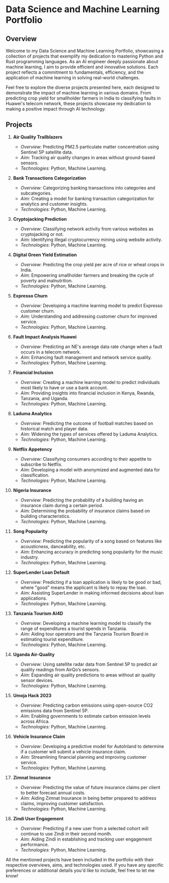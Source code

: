 # Data Science and Machine Learning Portfolio

## Overview

Welcome to my Data Science and Machine Learning Portfolio, showcasing a collection of projects that exemplify my dedication to mastering Python and Rust programming languages. As an AI engineer deeply passionate about machine learning, I aim to provide efficient and innovative solutions. Each project reflects a commitment to fundamentals, efficiency, and the application of machine learning in solving real-world challenges.

Feel free to explore the diverse projects presented here, each designed to demonstrate the impact of machine learning in various domains. From predicting crop yield for smallholder farmers in India to classifying faults in Huawei's telecom network, these projects showcase my dedication to making a positive impact through AI technology.

## Projects

1. **Air Quality Trailblazers**
    - *Overview:* Predicting PM2.5 particulate matter concentration using Sentinel 5P satellite data.
    - *Aim:* Tracking air quality changes in areas without ground-based sensors.
    - *Technologies:* Python, Machine Learning.

2. **Bank Transactions Categorization**
    - *Overview:* Categorizing banking transactions into categories and subcategories.
    - *Aim:* Creating a model for banking transaction categorization for analytics and customer insights.
    - *Technologies:* Python, Machine Learning.

3. **Cryptojacking Prediction**
    - *Overview:* Classifying network activity from various websites as cryptojacking or not.
    - *Aim:* Identifying illegal cryptocurrency mining using website activity.
    - *Technologies:* Python, Machine Learning.

4. **Digital Green Yield Estimation**
    - *Overview:* Predicting the crop yield per acre of rice or wheat crops in India.
    - *Aim:* Empowering smallholder farmers and breaking the cycle of poverty and malnutrition.
    - *Technologies:* Python, Machine Learning.

5. **Expresso Churn**
    - *Overview:* Developing a machine learning model to predict Expresso customer churn.
    - *Aim:* Understanding and addressing customer churn for improved service.
    - *Technologies:* Python, Machine Learning.

6. **Fault Impact Analysis Huawei**
    - *Overview:* Predicting an NE's average data rate change when a fault occurs in a telecom network.
    - *Aim:* Enhancing fault management and network service quality.
    - *Technologies:* Python, Machine Learning.

7. **Financial Inclusion**
    - *Overview:* Creating a machine learning model to predict individuals most likely to have or use a bank account.
    - *Aim:* Providing insights into financial inclusion in Kenya, Rwanda, Tanzania, and Uganda.
    - *Technologies:* Python, Machine Learning.

8. **Laduma Analytics**
    - *Overview:* Predicting the outcome of football matches based on historical match and player data.
    - *Aim:* Widening the types of services offered by Laduma Analytics.
    - *Technologies:* Python, Machine Learning.

9. **Netflix Appetency**
    - *Overview:* Classifying consumers according to their appetite to subscribe to Netflix.
    - *Aim:* Developing a model with anonymized and augmented data for classification.
    - *Technologies:* Python, Machine Learning.

10. **Nigeria Insurance**
    - *Overview:* Predicting the probability of a building having an insurance claim during a certain period.
    - *Aim:* Determining the probability of insurance claims based on building characteristics.
    - *Technologies:* Python, Machine Learning.

11. **Song Popularity**
    - *Overview:* Predicting the popularity of a song based on features like acousticness, danceability, etc.
    - *Aim:* Enhancing accuracy in predicting song popularity for the music industry.
    - *Technologies:* Python, Machine Learning.

12. **SuperLender Loan Default**
    - *Overview:* Predicting if a loan application is likely to be good or bad, where "good" means the applicant is likely to repay the loan.
    - *Aim:* Assisting SuperLender in making informed decisions about loan applications.
    - *Technologies:* Python, Machine Learning.

13. **Tanzania Tourism AI4D**
    - *Overview:* Developing a machine learning model to classify the range of expenditures a tourist spends in Tanzania.
    - *Aim:* Aiding tour operators and the Tanzania Tourism Board in estimating tourist expenditure.
    - *Technologies:* Python, Machine Learning.

14. **Uganda Air-Quality**
    - *Overview:* Using satellite radar data from Sentinel 5P to predict air quality readings from AirQo’s sensors.
    - *Aim:* Expanding air quality predictions to areas without air quality sensor devices.
    - *Technologies:* Python, Machine Learning.

15. **Umoja Hack 2023**
    - *Overview:* Predicting carbon emissions using open-source CO2 emissions data from Sentinel 5P.
    - *Aim:* Enabling governments to estimate carbon emission levels across Africa.
    - *Technologies:* Python, Machine Learning.

16. **Vehicle Insurance Claim**
    - *Overview:* Developing a predictive model for AutoInland to determine if a customer will submit a vehicle insurance claim.
    - *Aim:* Streamlining financial planning and improving customer service.
    - *Technologies:* Python, Machine Learning.

17. **Zimnat Insurance**
    - *Overview:* Predicting the value of future insurance claims per client to better forecast annual costs.
    - *Aim:* Aiding Zimnat Insurance in being better prepared to address claims, improving customer satisfaction.
    - *Technologies:* Python, Machine Learning.

18. **Zindi User Engagement**
    - *Overview:* Predicting if a new user from a selected cohort will continue to use Zindi in their second month.
    - *Aim:* Aiding Zindi in establishing and tracking user engagement performance.
    - *Technologies:* Python, Machine Learning.

All the mentioned projects have been included in the portfolio with their respective overviews, aims, and technologies used. If you have any specific preferences or additional details you'd like to include, feel free to let me know!